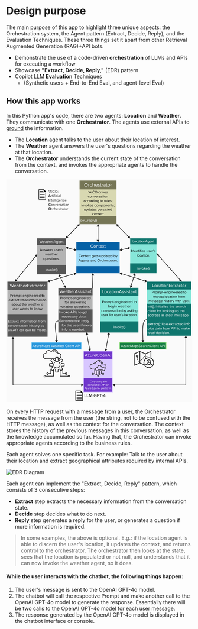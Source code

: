 # Design purpose

The main purpose of this app to highlight three unique aspects: the Orchestration system, the Agent pattern (Extract, Decide, Reply), and the Evaluation Techniques. These three things set it apart from other Retrieval Augmented Generation (RAG)+API bots.

- Demonstrate the use of a code-driven **orchestration** of LLMs and APIs for executing a workflow
- Showcase **"Extract, Decide, Reply,"** (EDR) pattern
- Copilot LLM **Evaluation** Techniques 
    - (Synthetic users + End-to-End Eval, and agent-level Eval)

## How this app works

In this Python app's code, there are two agents: **Location** and **Weather**. They communicate with one **Orchestrator**. The agents use external APIs to [ground](https://techcommunity.microsoft.com/t5/fasttrack-for-azure/grounding-llms/ba-p/3843857) the information.

- The **Location** agent talks to the user about their location of interest.
- The **Weather** agent answers the user's questions regarding the weather at that location.
- The **Orchestrator** understands the current state of the conversation from the context, and invokes the appropriate agents to handle the conversation.

![DesignDiagram](images/weather_UML.png)

On every HTTP request with a message from a user, the Orchestrator receives the message from the user (the string, not to be confused with the HTTP message), as well as the context for the conversation. The context stores the history of the previous messages in this conversation, as well as the knowledge accumulated so far. Having that, the Orchestrator can invoke appropriate agents according to the business rules. 

Each agent solves one specific task. For example: Talk to the user about their location and extract geographical attributes required by internal APIs. 

![EDR Diagram](../docs/images/EDR.png)

Each agent can implement the "Extract, Decide, Reply" pattern, which consists of 3 consecutive steps:

- **Extract** step extracts the necessary information from the
conversation state.
- **Decide** step decides what to do next.
- **Reply** step generates a reply for the user, or generates a question if more information is required.

> In some examples, the above is optional. E.g.: if the location agent is able to discern the user's location, it updates the context, and returns control to the orchestrator. The orchestrator then looks at the state, sees that the location is populated or not null, and understands that it can now invoke the weather agent, so it does.

#### While the user interacts with the chatbot, the following things happen:

1. The user's message is sent to the OpenAI GPT-4o model.
2. The chatbot will call the respective Prompt and make another call to the OpenAI GPT-4o model to generate the response. Essentially there will be two calls to the OpenAI GPT-4o model for each user message.
3. The response generated by the OpenAI GPT-4o model is displayed in the chatbot interface or console.
